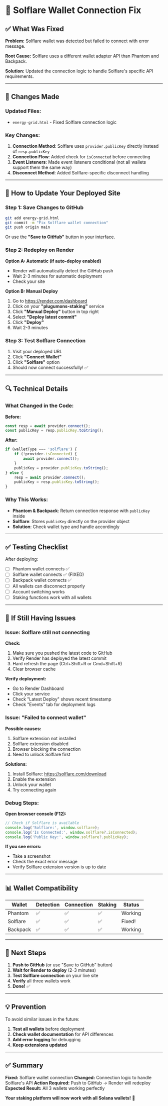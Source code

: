 # 🔧 Solflare Wallet Connection Fix

## ✅ What Was Fixed

**Problem:** Solflare wallet was detected but failed to connect with error message.

**Root Cause:** Solflare uses a different wallet adapter API than Phantom and Backpack.

**Solution:** Updated the connection logic to handle Solflare's specific API requirements.

---

## 📝 Changes Made

### Updated Files:
- `energy-grid.html` - Fixed Solflare connection logic

### Key Changes:
1. **Connection Method**: Solflare uses `provider.publicKey` directly instead of `resp.publicKey`
2. **Connection Flow**: Added check for `isConnected` before connecting
3. **Event Listeners**: Made event listeners conditional (not all wallets support them the same way)
4. **Disconnect Method**: Added Solflare-specific disconnect handling

---

## 🚀 How to Update Your Deployed Site

### Step 1: Save Changes to GitHub

```bash
git add energy-grid.html
git commit -m "Fix Solflare wallet connection"
git push origin main
```

Or use the **"Save to GitHub"** button in your interface.

### Step 2: Redeploy on Render

**Option A: Automatic (if auto-deploy enabled)**
- Render will automatically detect the GitHub push
- Wait 2-3 minutes for automatic deployment
- Check your site

**Option B: Manual Deploy**
1. Go to https://render.com/dashboard
2. Click on your **"plugumons-staking"** service
3. Click **"Manual Deploy"** button in top right
4. Select **"Deploy latest commit"**
5. Click **"Deploy"**
6. Wait 2-3 minutes

### Step 3: Test Solflare Connection

1. Visit your deployed URL
2. Click **"Connect Wallet"**
3. Click **"Solflare"** option
4. Should now connect successfully! ✅

---

## 🔍 Technical Details

### What Changed in the Code:

**Before:**
```javascript
const resp = await provider.connect();
const publicKey = resp.publicKey.toString();
```

**After:**
```javascript
if (walletType === 'solflare') {
    if (!provider.isConnected) {
        await provider.connect();
    }
    publicKey = provider.publicKey.toString();
} else {
    resp = await provider.connect();
    publicKey = resp.publicKey.toString();
}
```

### Why This Works:

- **Phantom & Backpack**: Return connection response with `publicKey` inside
- **Solflare**: Stores `publicKey` directly on the provider object
- **Solution**: Check wallet type and handle accordingly

---

## ✅ Testing Checklist

After deploying:
- [ ] Phantom wallet connects ✅
- [ ] Solflare wallet connects ✅ (FIXED)
- [ ] Backpack wallet connects ✅
- [ ] All wallets can disconnect properly
- [ ] Account switching works
- [ ] Staking functions work with all wallets

---

## 🐛 If Still Having Issues

### Issue: Solflare still not connecting

**Check:**
1. Make sure you pushed the latest code to GitHub
2. Verify Render has deployed the latest commit
3. Hard refresh the page (Ctrl+Shift+R or Cmd+Shift+R)
4. Clear browser cache

**Verify deployment:**
- Go to Render Dashboard
- Click your service
- Check "Latest Deploy" shows recent timestamp
- Check "Events" tab for deployment logs

### Issue: "Failed to connect wallet"

**Possible causes:**
1. Solflare extension not installed
2. Solflare extension disabled
3. Browser blocking the connection
4. Need to unlock Solflare first

**Solutions:**
1. Install Solflare: https://solflare.com/download
2. Enable the extension
3. Unlock your wallet
4. Try connecting again

### Debug Steps:

**Open browser console (F12):**
```javascript
// Check if Solflare is available
console.log('Solflare:', window.solflare);
console.log('Is Connected:', window.solflare?.isConnected);
console.log('Public Key:', window.solflare?.publicKey);
```

**If you see errors:**
- Take a screenshot
- Check the exact error message
- Verify Solflare extension version is up to date

---

## 📊 Wallet Compatibility

| Wallet | Detection | Connection | Staking | Status |
|--------|-----------|------------|---------|--------|
| Phantom | ✅ | ✅ | ✅ | Working |
| Solflare | ✅ | ✅ | ✅ | Fixed! |
| Backpack | ✅ | ✅ | ✅ | Working |

---

## 🎯 Next Steps

1. **Push to GitHub** (or use "Save to GitHub" button)
2. **Wait for Render to deploy** (2-3 minutes)
3. **Test Solflare connection** on your live site
4. **Verify** all three wallets work
5. **Done!** ✅

---

## 💡 Prevention

To avoid similar issues in the future:

1. **Test all wallets** before deployment
2. **Check wallet documentation** for API differences
3. **Add error logging** for debugging
4. **Keep extensions updated**

---

## ✅ Summary

**Fixed:** Solflare wallet connection
**Changed:** Connection logic to handle Solflare's API
**Action Required:** Push to GitHub → Render will redeploy
**Expected Result:** All 3 wallets working perfectly

**Your staking platform will now work with all Solana wallets!** 🚀

